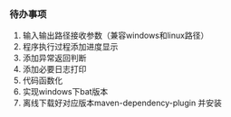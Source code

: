 ### 待办事项

1. 输入输出路径接收参数（兼容windows和linux路径）
2. 程序执行过程添加进度显示
3. 添加异常返回判断
4. 添加必要日志打印
5. 代码函数化
6. 实现windows下bat版本
7. 离线下载好对应版本maven-dependency-plugin 并安装